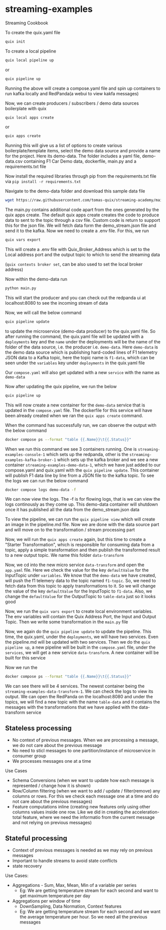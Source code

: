 # streaming-examples
Streaming Cookbook

To create the quix.yaml file

```bash 
quix init
```

To create a local pipeline

```bash
quix local pipeline up
```

or

```bash
quix pipeline up
```

Running the above will create a compose.yaml file and spin up containers to run kafka locally and RedPanda(a webui to view kakfa messages)

Now, we can create producers / subscribers / demo data sources boilerplate with quix

```bash
quix local apps create
```

or

```bash
quix apps create
```

Running this  will give us a list of options to create various boilerplate/template items, select the demo data source and provide a name for the project. Here its demo-data. The folder includes a yaml file, demo-data.csv containing F1 Car Demo data, dockerfile, main.py and a requirements.txt file

Now install the required libraries through pip from the requirements.txt file via `pip install -r requirements.txt`

Navigate to the demo-data folder and download this sample data file

```bash
wget https://raw.githubusercontent.com/tomas-quix/streaming-academy/main/file-sink/demo_stream.json
```

The main.py contains additional code apart from the ones generated by the quix apps create. The default quix apps create creates the code to produce data to sent to the topic through a csv file. Custom code is return to support this for the json file. We will fetch data form the demo_stream.json file and send it to the kafka. Now we need to create a .env file. For this, we run

```bash
quix vars export
```

This will create a .env file with Quix_Broker_Address which is set to the Local address port and the output topic to which to send the streaming data

(`quix contexts broker set`, can be also used to set the local broker address)

Now within the demo-data run 

```bash
python main.py
```

This will start the producer and you can check out the redpanda ui at localhost:8080 to see the incoming stream of data

Now, we will call the below command
```bash
quix pipeline update
``` 
to update the microservice (demo-data producer) to the quix.yaml file. So after running the command, the quix.yaml file will be updated with a `deployments` key and the `name` under the deployments will be the name of the folder of the data source, i.e. the producer i.e. `demo-data`. Here `demo-data` is the demo data source which is publishing hard-coded lines of F1 telemetry JSON data to a Kafka topic, here the topic name is `f1-data`, which can be seen under the `variables` key under `deployments` in the quix.yaml file

Our `compose.yaml` will also get updated with a new `service` with the name as `demo-data`

Now after updating the quix pipeline, we run the below 
```bash
quix pipeline up
```
This will now create a new container for the `demo-data` service that is updated in the `compose.yaml` file. The dockerfile for this service will have been already created when we ran the `quix apps create` command. 

When the command has successfully run, we can observe the output with the below command

```bash
docker compose ps --format "table {{.Name}}\t{{.Status}}"
```

When we run this command we see 3 containers running. One is `streaming-examples-console-1` which sets up the redpanda, other is the `streaming-examples-kafka-broker-1` which sets up the kafka broker and we see a new container `streaming-examples-demo-data-1`, which we have just added to our compose.yaml and quix.yaml with the `quix pipeline update`. This container will publish F1 data line by line from a JSON file to the kafka topic. To see the logs we can run the below command

```bash
docker compose logs demo-data -f
```

We can now view the logs. The -f is for flowing logs, that is we can view the logs continously as they come up. This demo-data container will shutdown once it has published all the data from the demo_stream.json data

To view the pipeline, we can run the `quix pipeline view` which will create an image in the pipeline.md file. Now we are done with the data source part and will move on to the transformation / stream processing part

Now, we will run the `quix apps create` again, but this time to create a "Starter Transformation", which is responsible for consuming data from a topic, apply a simple transformation and then publish the transformed result to a new output topic. We name this folder `data-transform`

Now, we cd into the new micro service `data-transform` and open the `app.yaml` file. Here we check the value for the key `defaultValue` for the InputTopic under `variables`. We know that the `demo-data` we have created, will push the f1 telemery data to the topic named `f1-topic`. So, we need to fetch data from this topic to apply transformations to it. So we will change the value of the key `defaultValue` for the InputTopic to `f1-data`. Also, we change the `defaultValue` for the OutputTopic to `table-data` just so it looks good

Now, we run the `quix vars export` to create local environment variables. The env variables will contain the Quix Address Port, the Input and Output Topic. Then we write some transformation in the `main.py` file

Now, we again do the `quix pipeline update` to update the pipeline. This time, the quix.yaml, under the `deployments`, we will have two services. Even the pipeline.md will be updated with two services. Then we do the `quix pipeline up`, a new pipeline will be built in the `compose.yaml` file, under the `services`, we will get a new service `data-transform`. A new container will be built for this service

Now we run the 

```bash
docker compose ps --format "table {{.Name}}\t{{.Status}}"
```

We can see there will be 4 services. The newest container being the `streaming-examples-data-transform-1`. We can check the logs to view its output. We can open the RedPanda on the localhost:8080 and under the topics, we will find a new topic with the name `table-data` and it contains the messages with the transformations that we have applied with the data-transform service

## Stateless processing

- No context of previous messages. When we are processing a message, we do not care about the previous message
- No need to sticl messages to one partition/instance of microservice in consumer group
- We processes messages one at a time

Use Cases


- Schema Conversions (when we want to update how each message is represented / change how it is shown)
- Row/Column filtering (when we want to add / update / filter(remove) any columns or rows. For this we check each message one at a time and do not care about the previous messages)
- Feature computations inline (creating new features only using other columns values inside one row. Like we did in creating the acceleration-total feature, where we need the informatio from the current message and not relying on previous messages)

## Stateful processing

- Context of previous messages is needed as we may rely on previous messages
- Important to handle streams to avoid state conflicts
- state recovery

Use Cases:

- Aggregations - Sum, Max, Mean, Min of a variable per series
	- Eg: We are getting temperature stream for each second and want to get maximum temperature per day
- Aggregations per window of time
	- DownSampling, Data Normation, Context features
	- Eg: We are getting temperature stream for each second and we want the average temperature per hour. So we need all the previous messages